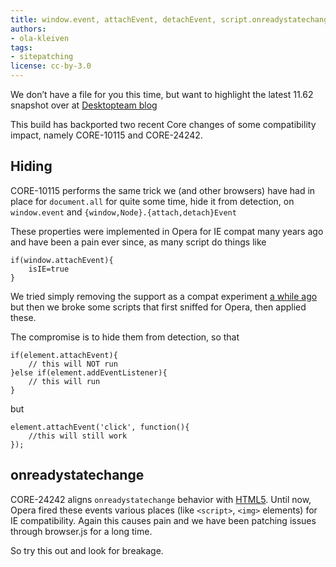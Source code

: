 ```yaml
---
title: window.event, attachEvent, detachEvent, script.onreadystatechange
authors:
- ola-kleiven
tags:
- sitepatching
license: cc-by-3.0
---
```


We don’t have a file for you this time, but want to highlight the latest 11.62 snapshot over at [Desktopteam blog][1]

[1]: http://my.opera.com/desktopteam/blog/2012/02/09/another-11-62-snapshot

This build has backported two recent Core changes of some compatibility impact, namely CORE-10115 and CORE-24242.

## Hiding

CORE-10115 performs the same trick we (and other browsers) have had in place for `document.all` for quite some time, hide it from detection, on `window.event` and `{window,Node}.{attach,detach}Event`

These properties were implemented in Opera for IE compat many years ago and have been a pain ever since, as many script do things like

	if(window.attachEvent){
		isIE=true
	}

We tried simply removing the support as a compat experiment [a while ago][2] but then we broke some scripts that first sniffed for Opera, then applied these.

[2]: http://my.opera.com/sitepatching/blog/2010/10/19/to-attach-or-to-detach-is-that-the-question

The compromise is to hide them from detection, so that

	if(element.attachEvent){
		// this will NOT run
	}else if(element.addEventListener){
		// this will run
	}

but

	element.attachEvent('click', function(){
		//this will still work
	});

## onreadystatechange

CORE-24242 aligns `onreadystatechange` behavior with [HTML5][3]. Until now, Opera fired these events various places (like `<script>`, `<img>` elements) for IE compatibility. Again this causes pain and we have been patching issues through browser.js for a long time.

[3]: http://www.whatwg.org/specs/web-apps/current-work/multipage/scripting-1.html#the-script-element

So try this out and look for breakage.
